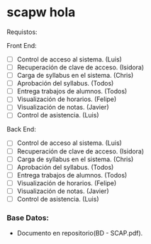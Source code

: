 # scapw  hola

Requistos:

Front End:

- [ ] Control de acceso al sistema. (Luis)
- [ ] Recuperación de clave de acceso. (Isidora)
- [ ] Carga de syllabus en el sistema. (Chris)
- [ ] Aprobación del syllabus. (Todos)
- [ ] Entrega trabajos de alumnos. (Todos)
- [ ] Visualización de horarios. (Felipe)
- [ ] Visualización de notas. (Javier)
- [ ] Control de asistencia. (Luis)

Back End:

- [ ] Control de acceso al sistema. (Luis)
- [ ] Recuperación de clave de acceso. (Isidora)
- [ ] Carga de syllabus en el sistema. (Chris)
- [ ] Aprobación del syllabus. (Todos)
- [ ] Entrega trabajos de alumnos. (Todos)
- [ ] Visualización de horarios. (Felipe)
- [ ] Visualización de notas. (Javier)
- [ ] Control de asistencia. (Luis)

### Base Datos:

- Documento en repositorio(BD - SCAP.pdf).
